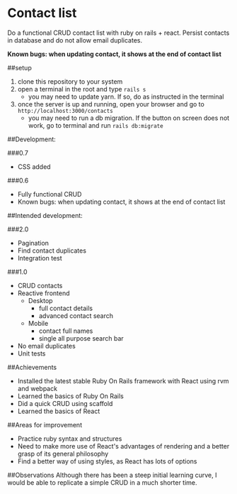 # Contact list

Do a functional CRUD contact list with ruby on rails + react.
Persist contacts in database and do not allow email duplicates.

**Known bugs: when updating contact, it shows at the end of contact list**

##setup
1. clone this repository to your system
2. open a terminal in the root and type `rails s`
    * you may need to update yarn. If so, do as instructed in the terminal
4. once the server is up and running, open your browser and go to `http://localhost:3000/contacts`
    * you may need to run a db migration. If the button on screen does not work, go to terminal and run `rails db:migrate` 

##Development:

###0.7
* CSS added

###0.6
* Fully functional CRUD
* Known bugs: when updating contact, it shows at the end of contact list

##Intended development:

###2.0
* Pagination
* Find contact duplicates
* Integration test

###1.0
* CRUD contacts
* Reactive frontend
    * Desktop
        * full contact details
        * advanced contact search
    * Mobile
        * contact full names
        * single all purpose search bar
* No email duplicates
* Unit tests

##Achievements
* Installed the latest stable Ruby On Rails framework with React using rvm and webpack
* Learned the basics of Ruby On Rails
* Did a quick CRUD using scaffold
* Learned the basics of React

##Areas for improvement
* Practice ruby syntax and structures
* Need to make more use of React's advantages of rendering and a better grasp of its general philosophy
* Find a better way of using styles, as React has lots of options

##Observations
Although there has been a steep initial learning curve, I would be able to replicate a simple CRUD in a much shorter time.